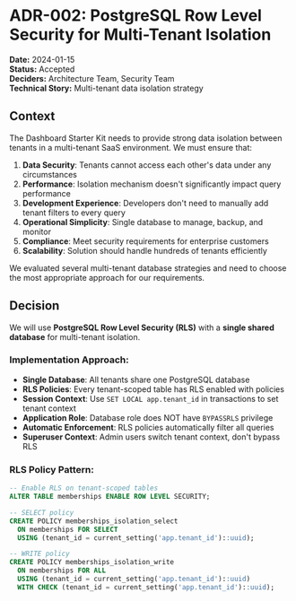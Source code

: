 # ADR-002: PostgreSQL Row Level Security for Multi-Tenant Isolation

**Date:** 2024-01-15  
**Status:** Accepted  
**Deciders:** Architecture Team, Security Team  
**Technical Story:** Multi-tenant data isolation strategy

## Context

The Dashboard Starter Kit needs to provide strong data isolation between tenants in a multi-tenant SaaS environment. We must ensure that:

1. **Data Security**: Tenants cannot access each other's data under any circumstances
2. **Performance**: Isolation mechanism doesn't significantly impact query performance
3. **Development Experience**: Developers don't need to manually add tenant filters to every query
4. **Operational Simplicity**: Single database to manage, backup, and monitor
5. **Compliance**: Meet security requirements for enterprise customers
6. **Scalability**: Solution should handle hundreds of tenants efficiently

We evaluated several multi-tenant database strategies and need to choose the most appropriate approach for our requirements.

## Decision

We will use **PostgreSQL Row Level Security (RLS)** with a **single shared database** for multi-tenant isolation.

### Implementation Approach:
- **Single Database**: All tenants share one PostgreSQL database
- **RLS Policies**: Every tenant-scoped table has RLS enabled with policies
- **Session Context**: Use `SET LOCAL app.tenant_id` in transactions to set tenant context
- **Application Role**: Database role does NOT have `BYPASSRLS` privilege
- **Automatic Enforcement**: RLS policies automatically filter all queries
- **Superuser Context**: Admin users switch tenant context, don't bypass RLS

### RLS Policy Pattern:
```sql
-- Enable RLS on tenant-scoped tables
ALTER TABLE memberships ENABLE ROW LEVEL SECURITY;

-- SELECT policy
CREATE POLICY memberships_isolation_select
  ON memberships FOR SELECT
  USING (tenant_id = current_setting('app.tenant_id')::uuid);

-- WRITE policy
CREATE POLICY memberships_isolation_write
  ON memberships FOR ALL
  USING (tenant_id = current_setting('app.tenant_id')::uuid)
  WITH CHECK (tenant_id = current_setting('app.tenant_id')::uuid);
